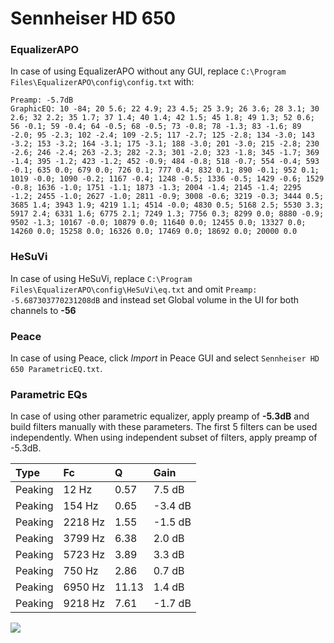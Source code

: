 # Sennheiser HD 650

### EqualizerAPO
In case of using EqualizerAPO without any GUI, replace `C:\Program Files\EqualizerAPO\config\config.txt`
with:
```
Preamp: -5.7dB
GraphicEQ: 10 -84; 20 5.6; 22 4.9; 23 4.5; 25 3.9; 26 3.6; 28 3.1; 30 2.6; 32 2.2; 35 1.7; 37 1.4; 40 1.4; 42 1.5; 45 1.8; 49 1.3; 52 0.6; 56 -0.1; 59 -0.4; 64 -0.5; 68 -0.5; 73 -0.8; 78 -1.3; 83 -1.6; 89 -2.0; 95 -2.3; 102 -2.4; 109 -2.5; 117 -2.7; 125 -2.8; 134 -3.0; 143 -3.2; 153 -3.2; 164 -3.1; 175 -3.1; 188 -3.0; 201 -3.0; 215 -2.8; 230 -2.6; 246 -2.4; 263 -2.3; 282 -2.3; 301 -2.0; 323 -1.8; 345 -1.7; 369 -1.4; 395 -1.2; 423 -1.2; 452 -0.9; 484 -0.8; 518 -0.7; 554 -0.4; 593 -0.1; 635 0.0; 679 0.0; 726 0.1; 777 0.4; 832 0.1; 890 -0.1; 952 0.1; 1019 -0.0; 1090 -0.2; 1167 -0.4; 1248 -0.5; 1336 -0.5; 1429 -0.6; 1529 -0.8; 1636 -1.0; 1751 -1.1; 1873 -1.3; 2004 -1.4; 2145 -1.4; 2295 -1.2; 2455 -1.0; 2627 -1.0; 2811 -0.9; 3008 -0.6; 3219 -0.3; 3444 0.5; 3685 1.4; 3943 1.9; 4219 1.1; 4514 -0.0; 4830 0.5; 5168 2.5; 5530 3.3; 5917 2.4; 6331 1.6; 6775 2.1; 7249 1.3; 7756 0.3; 8299 0.0; 8880 -0.9; 9502 -1.3; 10167 -0.0; 10879 0.0; 11640 0.0; 12455 0.0; 13327 0.0; 14260 0.0; 15258 0.0; 16326 0.0; 17469 0.0; 18692 0.0; 20000 0.0
```

### HeSuVi
In case of using HeSuVi, replace `C:\Program Files\EqualizerAPO\config\HeSuVi\eq.txt` and omit `Preamp:
-5.687303770231208dB` and instead set Global volume in the UI for both channels to **-56**

### Peace
In case of using Peace, click *Import* in Peace GUI and select `Sennheiser HD 650 ParametricEQ.txt`.

### Parametric EQs
In case of using other parametric equalizer, apply preamp of **-5.3dB** and build filters manually
with these parameters. The first 5 filters can be used independently.
When using independent subset of filters, apply preamp of -5.3dB.

| Type    | Fc      |     Q | Gain    |
|:--------|:--------|:------|:--------|
| Peaking | 12 Hz   |  0.57 | 7.5 dB  |
| Peaking | 154 Hz  |  0.65 | -3.4 dB |
| Peaking | 2218 Hz |  1.55 | -1.5 dB |
| Peaking | 3799 Hz |  6.38 | 2.0 dB  |
| Peaking | 5723 Hz |  3.89 | 3.3 dB  |
| Peaking | 750 Hz  |  2.86 | 0.7 dB  |
| Peaking | 6950 Hz | 11.13 | 1.4 dB  |
| Peaking | 9218 Hz |  7.61 | -1.7 dB |

![](https://raw.githubusercontent.com/jaakkopasanen/AutoEq/master/results/headphonecom/sbaf-serious/Sennheiser%20HD%20650/Sennheiser%20HD%20650.png)